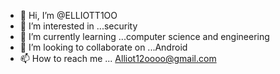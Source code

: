 - 👋 Hi, I’m @ELLIOTT1OO
- 👀 I’m interested in ...security
- 🌱 I’m currently learning ...computer science and engineering
- 💞️ I’m looking to collaborate on ...Android
- 📫 How to reach me ... Alliot12oooo@gmail.com

<!---
ELLIOTT1OO/ELLIOTT1OO is a ✨ special ✨ repository because its `README.md` (this file) appears on your GitHub profile.
You can click the Preview link to take a look at your changes.
--->
